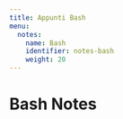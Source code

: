 ```yaml
---
title: Appunti Bash
menu:
  notes:
    name: Bash
    identifier: notes-bash
    weight: 20
---
```

# Bash Notes